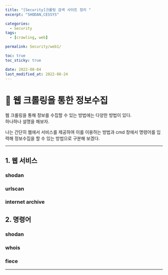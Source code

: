 ```yaml
---
title: "[Security]크롤링 검색 사이트 정리 "
excerpt: "SHODAN,CESSYS"

categories:
  - Security
tags:
  - [crawling, web]

permalink: Security/web1/

toc: true
toc_sticky: true

date: 2022-08-04
last_modified_at: 2022-08-24
---
```


# 🦥 웹 크롤링을 통한 정보수집

웹 크롤링을 통해 정보를 수집할 수 있는 방법에는 다양한 방법이 있다.<br>
하나하나 설명을 해보자.<br>

나는 간단히 웹에서 서비스를 제공하여 이를 이용하는 방법과 cmd 창에서 명령어를 입력해 정보수집을 할 수 있는 방법으로 구분해 보겠다. 

--------------------------------------------------------------------------------------

## 1. 웹 서비스
### shodan

### urlscan

### internet archive

## 2. 명령어 

### shodan

### whois

### fiece

--------------------------------------------------------------------------------------









